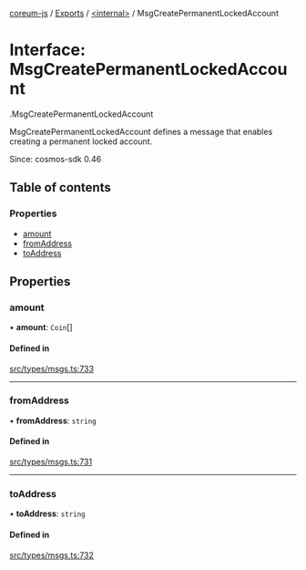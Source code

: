 [coreum-js](../README.md) / [Exports](../modules.md) / [<internal\>](../modules/internal_.md) / MsgCreatePermanentLockedAccount

# Interface: MsgCreatePermanentLockedAccount

[<internal>](../modules/internal_.md).MsgCreatePermanentLockedAccount

MsgCreatePermanentLockedAccount defines a message that enables creating a permanent
locked account.

Since: cosmos-sdk 0.46

## Table of contents

### Properties

- [amount](internal_.MsgCreatePermanentLockedAccount.md#amount)
- [fromAddress](internal_.MsgCreatePermanentLockedAccount.md#fromaddress)
- [toAddress](internal_.MsgCreatePermanentLockedAccount.md#toaddress)

## Properties

### amount

• **amount**: `Coin`[]

#### Defined in

[src/types/msgs.ts:733](https://github.com/PulsaraIO/coreum-js/blob/63824e3/src/types/msgs.ts#L733)

___

### fromAddress

• **fromAddress**: `string`

#### Defined in

[src/types/msgs.ts:731](https://github.com/PulsaraIO/coreum-js/blob/63824e3/src/types/msgs.ts#L731)

___

### toAddress

• **toAddress**: `string`

#### Defined in

[src/types/msgs.ts:732](https://github.com/PulsaraIO/coreum-js/blob/63824e3/src/types/msgs.ts#L732)
